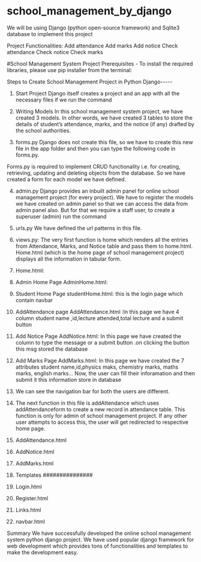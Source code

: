 # school_management_by_django
 We will be using Django (python open-source framework) and Sqlite3 database to implement this project
 
 
Project Functionalities:
Add attendance
Add marks
Add notice
Check attendance
Check notice
Check marks

#School Management System Project Prerequisites -
To install the required libraries, please use pip installer from the terminal:

Steps to Create School Management Project in Python Django-----

1. Start Project
Django itself creates a project and an app with all the necessary files if we run the command

2. Writing Models
In this school management system project, we have created 3 models. In other words, we have created 3 tables to store the details of student’s attendance, marks, and the notice (if any) drafted by the school authorities.

3. forms.py
Django does not create this file, so we have to create this new file in the app folder and then you can type the following code in forms.py.

Forms.py is required to implement CRUD functionality i.e. for creating, retrieving, updating and deleting objects from the database. So we have created a form for each model we have defined.

4. admin.py
Django provides an inbuilt admin panel for online school management project (for every project). We have to register the models we have created on admin panel so that we can access the data from admin panel also. But for that we require a staff user, to create a superuser (admin) run the command

5. urls.py
We have defined the url patterns in this file.

6. views.py:
The very first function is home which renders all the entries from Attendance, Marks, and Notice table and pass them to home.html. Home.html (which is the home page of school management project) displays all the information in tabular form.

7. Home.html:


8. Admin Home Page AdminHome.html:

9. Student Home Page studentHome.html: this is the login page which contain navbar

10. AddAttendance page AddAttendance.html :In this page we have 4 column student name ,id,lecture attended,total lecture and a submit button

11. Add Notice Page AddNotice.html: In this page we have created the column to type the message or a submit button .on clicking the button this msg stored the database

12. Add Marks Page AddMarks.html: In this page we have created the 7 attributes student name,id,physics maks, chemistry marks, maths marks, english marks... Now, the user can fill their inforamation and then submit it this information store in database

10. We can see the navigation bar for both the users are different.

11. The next function in this file is addAttendance which uses addAttendanceform to create a new record in attendance table. This function is only for admin of school management project. If any other user attempts to access this, the user will get redirected to respective home page.

12. AddAttendance.html
13. AddNotice.html
14. AddMarks.html

15. Templates ###############
16. Login.html
17. Register.html
18. Links.html
19. navbar.html

Summary
We have successfully developed the online school management system python django project. We have used popular django framework for web development which provides tons of functionalities and templates to make the development easy.


